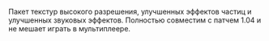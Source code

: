 Пакет текстур высокого разрешения, улучшенных эффектов частиц и улучшенных звуковых эффектов. Полностью совместим с патчем 1.04 и не мешает играть в мультиплеере.